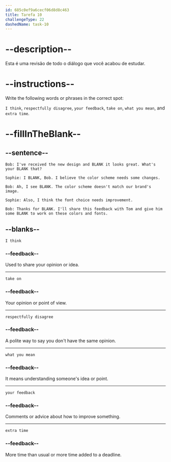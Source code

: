 ```yaml
---
id: 685c0ef9a6cecf06d8d8c463
title: Tarefa 10
challengeType: 22
dashedName: task-10
---
```


<!-- REVIEW -->

# --description--

Esta é uma revisão de todo o diálogo que você acabou de estudar.

# --instructions--

Write the following words or phrases in the correct spot:

`I think`, `respectfully disagree`, `your feedback`, `take on`, `what you mean`, and `extra time`.

# --fillInTheBlank--

## --sentence--

`Bob: I've received the new design and BLANK it looks great. What's your BLANK that?`

`Sophie: I BLANK, Bob. I believe the color scheme needs some changes.`

`Bob: Ah, I see BLANK. The color scheme doesn't match our brand's image.`

`Sophie: Also, I think the font choice needs improvement.`

`Bob: Thanks for BLANK. I'll share this feedback with Tom and give him some BLANK to work on these colors and fonts.`

## --blanks--

`I think`

### --feedback--

Used to share your opinion or idea.

---

`take on`

### --feedback--

Your opinion or point of view.

---

`respectfully disagree`

### --feedback--

A polite way to say you don't have the same opinion.

---

`what you mean`

### --feedback--

It means understanding someone's idea or point.

---

`your feedback`

### --feedback--

Comments or advice about how to improve something.

---

`extra time`

### --feedback--

More time than usual or more time added to a deadline.
